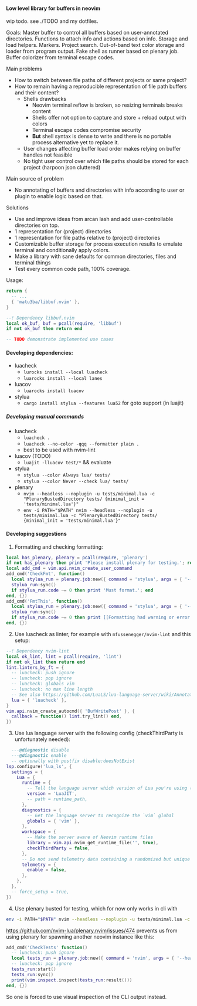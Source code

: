 #### Low level library for buffers in neovim ####

wip todo. see ./TODO and my dotfiles.

Goals: Master buffer to control all buffers based on user-annotated directories.
Functions to attach info and actions based on info. Storage and load helpers. Markers.
Project search. Out-of-band text color storage and loader from program output.
Fake shell as runner based on plenary job. Buffer colorizer from terminal escape codes.

Main problems
- How to switch between file paths of different projects or same project?
- How to remain having a reproducible representation of file path buffers and their content?
  * Shells drawbacks
    + Neovim terminal reflow is broken, so resizing terminals breaks content
    + Shells offer not option to capture and store + reload output with colors
    + Terminal escape codes compromise security
    + **But** shell syntax is dense to write and there is no portable process
      alternative yet to replace it.
  * User changes affecting buffer load order makes relying on buffer handles not feasible
  * No tight user control over which file paths should be stored for each project (harpoon json cluttered)

Main source of problem
- No annotating of buffers and directories with info according to user or plugin to enable logic based on that.

Solutions
- Use and improve ideas from arcan lash and add user-controllable directories on top.
- 1 representation for (project) directories
- 1 representation for file paths relative to (project) directories
- Customizable buffer storage for process execution results to emulate terminal
  and conditionally apply colors.
- Make a library with sane defaults for common directories, files and terminal things
- Test every common code path, 100% coverage.

Usage:
```lua
return {
  -- ...
  { 'matu3ba/libbuf.nvim' },
}
```
```lua
--! Dependency libbuf.nvim
local ok_buf, buf = pcall(require, 'libbuf')
if not ok_buf then return end

-- TODO demonstrate implemented use cases
```

#### Developing dependencies:
- luacheck
  * `lurocks install --local luacheck`
  * `luarocks install --local lanes`
- luacov
  * `luarocks install luacov`
- stylua
  * `cargo install stylua --features lua52` for goto support (in luajit)

##### Developing manual commands
- luacheck
  * `luacheck .`
  * `luacheck --no-color -qqq --formatter plain .`
  * best to be used with nvim-lint
- luacov (TODO)
  * `luajit -lluacov test/*` && evaluate
- stylua
  * `stylua --color Always lua/ tests/`
  * `stylua --color Never --check lua/ tests/`
- plenary
  * `nvim --headless --noplugin -u tests/minimal.lua -c "PlenaryBustedDirectory tests/ {minimal_init = 'tests/minimal.lua'}"`
  * `env -i PATH="$PATH" nvim --headless --noplugin -u tests/minimal.lua -c "PlenaryBustedDirectory tests/ {minimal_init = 'tests/minimal.lua'}"`

#### Developing suggestions

1. Formatting and checking formatting:
```lua
local has_plenary, plenary = pcall(require, 'plenary')
if not has_plenary then print 'Please install plenary for testing.'; return end
local add_cmd = vim.api.nvim_create_user_command
add_cmd('CheckFmt', function()
  local stylua_run = plenary.job:new({ command = 'stylua', args = { '--color', 'always', '--check', 'lua/', 'tests/' } })
  stylua_run:sync()
  if stylua_run.code ~= 0 then print 'Must format.'; end
end, {})
add_cmd('FmtThis', function()
  local stylua_run = plenary.job:new({ command = 'stylua', args = { '--color', 'always', '--check', 'lua/', 'tests/' } })
  stylua_run:sync()
  if stylua_run.code ~= 0 then print [[Formatting had warning or error. Run 'stylua .']]; end
end, {})
```

2. Use luacheck as linter, for example with `mfussenegger/nvim-lint` and this setup:
```lua
--! Dependency nvim-lint
local ok_lint, lint = pcall(require, 'lint')
if not ok_lint then return end
lint.linters_by_ft = {
  -- luacheck: push ignore
  -- luacheck: pop ignore
  -- luacheck: globals vim
  -- luacheck: no max line length
  -- See also https://github.com/LuaLS/lua-language-server/wiki/Annotations
  lua = { 'luacheck' },
}
vim.api.nvim_create_autocmd({ 'BufWritePost' }, {
  callback = function() lint.try_lint() end,
})
```

3. Use lua language server with the following config (checkThirdParty is unfortunately needed):
```lua
  ---@diagnostic disable
  ---@diagnostic enable
  -- optionally with postfix disable:doesNotExist
lsp.configure('lua_ls', {
  settings = {
    Lua = {
      runtime = {
        -- Tell the language server which version of Lua you're using (most likely LuaJIT in the case of Neovim)
        version = 'LuaJIT',
        -- path = runtime_path,
      },
      diagnostics = {
        -- Get the language server to recognize the `vim` global
        globals = { 'vim' },
      },
      workspace = {
        -- Make the server aware of Neovim runtime files
        library = vim.api.nvim_get_runtime_file('', true),
        checkThirdParty = false,
      },
      -- Do not send telemetry data containing a randomized but unique identifier
      telemetry = {
        enable = false,
      },
    },
  },
  -- force_setup = true,
})
```

4. Use plenary busted for testing, which for now only works in cli with
```sh
env -i PATH="$PATH" nvim --headless --noplugin -u tests/minimal.lua -c "PlenaryBustedDirectory tests/ {minimal_init = 'tests/minimal.lua'}"
```
https://github.com/nvim-lua/plenary.nvim/issues/474 prevents us from
using plenary for spawning another neovim instance like this:
```lua
add_cmd('CheckTests' function()
  -- luacheck: push ignore
  local tests_run = plenary.job:new({ command = 'nvim', args = { '--headless', '--noplugin', '-u', 'tests/minimal.lua', '-c', [["PlenaryBustedDirectory tests/ {minimal_init = 'tests/minimal.lua'}"]] } })
  -- luacheck: pop ignore
  tests_run:start()
  tests_run:sync()
  print(vim.inspect.inspect(tests_run:result()))
end, {})
```
So one is forced to use visual inspection of the CLI output instead.
